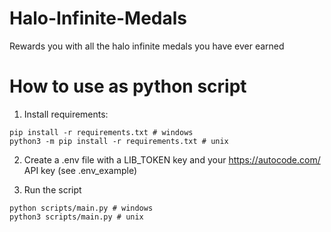 # Halo-Infinite-Medals

Rewards you with all the halo infinite medals you have ever earned

# How to use as python script

1. Install requirements:

```
pip install -r requirements.txt # windows
python3 -m pip install -r requirements.txt # unix
```

2. Create a .env file with a LIB_TOKEN key and your https://autocode.com/ API key (see .env_example)

3. Run the script

```
python scripts/main.py # windows
python3 scripts/main.py # unix
```